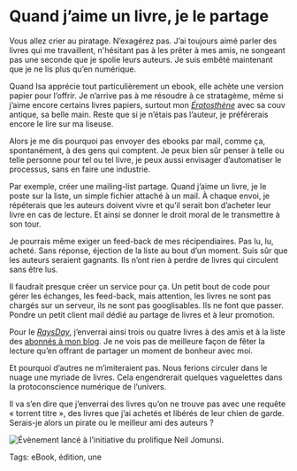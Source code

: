 # Quand j’aime un livre, je le partage

Vous allez crier au piratage. N’exagérez pas. J’ai toujours aimé parler des livres qui me travaillent, n'hésitant pas à les prêter à mes amis, ne songeant pas une seconde que je spolie leurs auteurs. Je suis embêté maintenant que je ne lis plus qu’en numérique.<span id="more-36573"></span>

Quand Isa apprécie tout particulièrement un ebook, elle achète une version papier pour l’offrir. Je n’arrive pas à me résoudre à ce stratagème, même si j’aime encore certains livres papiers, surtout mon [*Ératosthène*](http://blog.tcrouzet.com/eratosthene/) avec sa couv antique, sa belle main. Reste que si je n’étais pas l’auteur, je préférerais encore le lire sur ma liseuse.

Alors je me dis pourquoi pas envoyer des ebooks par mail, comme ça, spontanément, à des gens qui comptent. Je peux bien sûr penser à telle ou telle personne pour tel ou tel livre, je peux aussi envisager d’automatiser le processus, sans en faire une industrie.

Par exemple, créer une mailing-list partage. Quand j’aime un livre, je le poste sur la liste, un simple fichier attaché à un mail. À chaque envoi, je répéterais que les auteurs doivent vivre et qu’il serait bon d’acheter leur livre en cas de lecture. Et ainsi se donner le droit moral de le transmettre à son tour.

Je pourrais même exiger un feed-back de mes récipendiaires. Pas lu, lu, acheté. Sans réponse, éjection de la liste au bout d’un moment. Suis sûr que les auteurs seraient gagnants. Ils n’ont rien à perdre de livres qui circulent sans être lus.

Il faudrait presque créer un service pour ça. Un petit bout de code pour gérer les échanges, les feed-back, mais attention, les livres ne sont pas chargés sur un serveur, ils ne sont pas googlisables. Ils ne font que passer. Pondre un petit client mail dédié au partage de livres et à leur promotion.

Pour le [*RaysDay*](http://raysday.net/), j’enverrai ainsi trois ou quatre livres à des amis et à la liste des [abonnés à mon blog](http://blog.tcrouzet.com/abonnement-par-mail/). Je ne vois pas de meilleure façon de fêter la lecture qu’en offrant de partager un moment de bonheur avec moi.

Et pourquoi d’autres ne m’imiteraient pas. Nous ferions circuler dans le nuage une myriade de livres. Cela engendrerait quelques vaguelettes dans la protoconscience numérique de l’univers.

Il va s’en dire que j’enverrai des livres qu’on ne trouve pas avec une requête « torrent titre », des livres que j’ai achetés et libérés de leur chien de garde. Serais-je alors un pirate ou le meilleur ami des auteurs ?

![Évènement lancé à l'initiative du prolifique Neil Jomunsi.](http://blog.tcrouzet.comhttps://tcrouzet.com/images_tc/2014/08/raysday-600x296.jpg)



Tags: eBook, édition, une